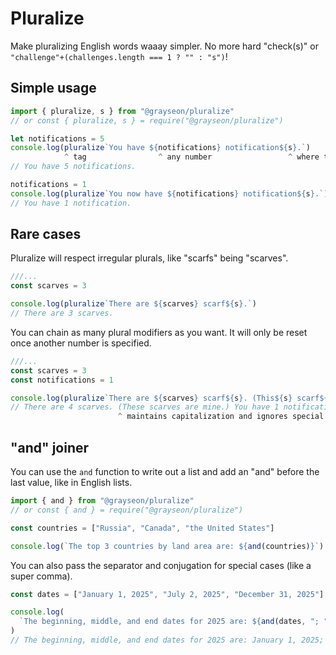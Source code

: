 # Pluralize

Make pluralizing English words waaay simpler. No more hard "check(s)" or `"challenge"+(challenges.length === 1 ? "" : "s")`!

## Simple usage

```javascript
import { pluralize, s } from "@grayseon/pluralize"
// or const { pluralize, s } = require("@grayseon/pluralize")

let notifications = 5
console.log(pluralize`You have ${notifications} notification${s}.`)
            ^ tag                ^ any number                 ^ where the "s" would go
// You have 5 notifications.

notifications = 1
console.log(pluralize`You now have ${notifications} notification${s}.`)
// You have 1 notification.
```

## Rare cases

Pluralize will respect irregular plurals, like "scarfs" being "scarves".

```javascript
///...
const scarves = 3

console.log(pluralize`There are ${scarves} scarf${s}.`)
// There are 3 scarves.
```

You can chain as many plural modifiers as you want. It will only be reset once another number is specified.

```javascript
///...
const scarves = 3
const notifications = 1

console.log(pluralize`There are ${scarves} scarf${s}. (This${s} scarf${s} is${s} mine.) You have ${notifications} notification${s}. (This${s} notification${s} is${s} important.)`)
// There are 4 scarves. (These scarves are mine.) You have 1 notification. (This notification is important.)
                        ^ maintains capitalization and ignores special characters
```

## "and" joiner

You can use the `and` function to write out a list and add an "and" before the last value, like in English lists.

```javascript
import { and } from "@grayseon/pluralize"
// or const { and } = require("@grayseon/pluralize")

const countries = ["Russia", "Canada", "the United States"]

console.log(`The top 3 countries by land area are: ${and(countries)}`)
```

You can also pass the separator and conjugation for special cases (like a super comma).

```javascript
const dates = ["January 1, 2025", "July 2, 2025", "December 31, 2025"]

console.log(
  `The beginning, middle, and end dates for 2025 are: ${and(dates, "; ", "; and, last but not least, ")}.`,
)
// The beginning, middle, and end dates for 2025 are: January 1, 2025; July 2, 2025; and, last but not least, December 31, 2025
```
